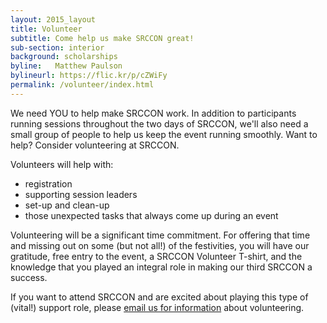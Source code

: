 ```yaml
---
layout: 2015_layout
title: Volunteer
subtitle: Come help us make SRCCON great!
sub-section: interior
background: scholarships
byline:   Matthew Paulson
bylineurl: https://flic.kr/p/cZWiFy
permalink: /volunteer/index.html
---
```

We need YOU to help make SRCCON work. In addition to participants running sessions throughout the two days of SRCCON, we'll also need a small group of people to help us keep the event running smoothly. Want to help? Consider volunteering at SRCCON.

Volunteers will help with:

* registration
* supporting session leaders
* set-up and clean-up
* those unexpected tasks that always come up during an event

Volunteering will be a significant time commitment. For offering that time and missing out on some (but not all!) of the festivities, you will have our gratitude, free entry to the event, a SRCCON Volunteer T-shirt, and the knowledge that you played an integral role in making our third SRCCON a success.

If you want to attend SRCCON and are excited about playing this type of (vital!) support role, please [email us for information](mailto:srccon@opennews.org) about volunteering.